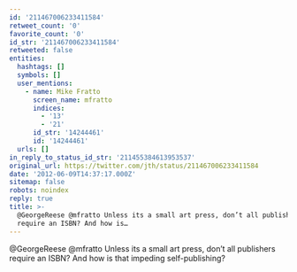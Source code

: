 ```yaml
---
id: '211467006233411584'
retweet_count: '0'
favorite_count: '0'
id_str: '211467006233411584'
retweeted: false
entities:
  hashtags: []
  symbols: []
  user_mentions:
    - name: Mike Fratto
      screen_name: mfratto
      indices:
        - '13'
        - '21'
      id_str: '14244461'
      id: '14244461'
  urls: []
in_reply_to_status_id_str: '211455384613953537'
original_url: https://twitter.com/jth/status/211467006233411584
date: '2012-06-09T14:37:17.000Z'
sitemap: false
robots: noindex
reply: true
title: >-
  @GeorgeReese @mfratto Unless its a small art press, don’t all publishers
  require an ISBN? And how is…
---
```


@GeorgeReese @mfratto Unless its a small art press, don’t all publishers require an ISBN? And how is that impeding self-publishing?